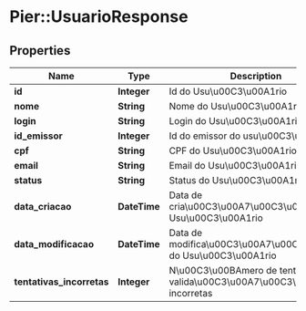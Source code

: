 # Pier::UsuarioResponse

## Properties
Name | Type | Description | Notes
------------ | ------------- | ------------- | -------------
**id** | **Integer** | Id do Usu\u00C3\u00A1rio | [optional] 
**nome** | **String** | Nome do Usu\u00C3\u00A1rio | [optional] 
**login** | **String** | Login do Usu\u00C3\u00A1rio | 
**id_emissor** | **Integer** | Id do emissor do usu\u00C3\u00A1rio | [optional] 
**cpf** | **String** | CPF do Usu\u00C3\u00A1rio | [optional] 
**email** | **String** | Email do Usu\u00C3\u00A1rio | 
**status** | **String** | Status do Usu\u00C3\u00A1rio | [optional] 
**data_criacao** | **DateTime** | Data de cria\u00C3\u00A7\u00C3\u00A3o do Usu\u00C3\u00A1rio | [optional] 
**data_modificacao** | **DateTime** | Data de modifica\u00C3\u00A7\u00C3\u00A3o do Usu\u00C3\u00A1rio | [optional] 
**tentativas_incorretas** | **Integer** | N\u00C3\u00BAmero de tentativas de valida\u00C3\u00A7\u00C3\u00A3o incorretas | [optional] 



